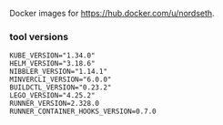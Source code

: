 Docker images for https://hub.docker.com/u/nordseth.

### tool versions

```
KUBE_VERSION="1.34.0"
HELM_VERSION="3.18.6"
NIBBLER_VERSION="1.14.1"
MINVERCLI_VERSION="6.0.0"
BUILDCTL_VERSION="0.23.2"
LEGO_VERSION="4.25.2"
RUNNER_VERSION=2.328.0
RUNNER_CONTAINER_HOOKS_VERSION=0.7.0
```